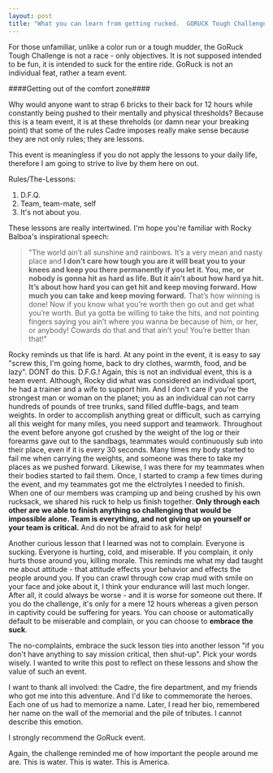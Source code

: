 ```yaml
---
layout: post
title: "What you can learn from getting rucked.  GORUCK Tough Challenge 9/11 Shanksville, PA"
---
```


For those unfamiliar, unlike a color run or a tough mudder, the GoRuck Tough Challenge is not a race - only objectives.  It is not supposed intended to be fun, it is intended to suck for the entire ride.  GoRuck is not an individual feat, rather a team event.  

####Getting out of the comfort zone####

Why would anyone want to strap 6 bricks to their back for 12 hours while constantly being pushed to their mentally and physical thresholds?  Because this is a team event, it is at these threholds (or damn near your breaking point) that some of the rules Cadre imposes really make sense because they are not only rules; they are lessons.

This event is meaningless if you do not apply the lessons to your daily life, therefore I am going to strive to live by them here on out.

Rules/The-Lessons:

1. D.F.Q.
2. Team, team-mate, self
3. It's not about you.

These lessons are really intertwined.  I'm hope you're familiar with Rocky Balboa's inspirational speech:

>"The world ain’t all sunshine and rainbows. It’s a very mean and nasty place and **I don’t care how tough you are it will beat you to your knees and keep you there permanently if you let it. You, me, or nobody is gonna hit as hard as life. But it ain’t about how hard ya hit. It’s about how hard you can get hit and keep moving forward. How much you can take and keep moving forward.** That’s how winning is done! Now if you know what you’re worth then go out and get what you’re worth. But ya gotta be willing to take the hits, and not pointing fingers saying you ain’t where you wanna be because of him, or her, or anybody! Cowards do that and that ain’t you! You’re better than that!"

Rocky reminds us that life is hard.  At any point in the event, it is easy to say "screw this, I'm going home, back to dry clothes, warmth, food, and be lazy".  DONT do this. D.F.G.!  Again, this is not an individual event, this is a team event.  Although, Rocky did what was considered an individual sport, he had a trainer and a wife to support him.  And I don't care if you're the strongest man or woman on the planet; you as an individual can not carry hundreds of pounds of tree trunks, sand filled duffle-bags, and team weights.  In order to accomplish anything great or difficult, such as carrying all this weight for many miles, you need support and teamwork.  Throughout the event before anyone got crushed by the weight of the log or their forearms gave out to the sandbags, teammates would continuously sub into their place, even if it is every 30 seconds.  Many times my body started to fail me when carrying the weights, and someone was there to take my places as we pushed forward.  Likewise, I was there for my teammates when their bodies started to fail them.  Once, I started to cramp a few times during the event, and my teammates got me the elctrolytes I needed to finish.  When one of our members was cramping up and being crushed by his own rucksack, we shared his ruck to help us finish together.  **Only through each other are we able to finish anything so challenging that would be impossible alone.  Team is everything, and not giving up on yourself or your team is critical.** And do not be afraid to ask for help!

Another curious lesson that I learned was not to complain.  Everyone is sucking.  Everyone is hurting, cold, and miserable.  If you complain, it only hurts those around you, killing morale.  This reminds me what my dad taught me about attitude - that attitude effects your behavior and effects the people around you.  If you can crawl through cow crap mud with smile on your face and joke about it, I think your endurance will last much longer.  After all, it could always be worse - and it is worse for someone out there.  If you do the challenge, it's only for a mere 12 hours whereas a given person in captivity could be suffering for years.  You can choose or automatically default to be miserable and complain, or you can choose to **embrace the suck**.

The no-complaints, embrace the suck lesson ties into another lesson "if you don't have anything to say mission critical, then shut-up". Pick your words wisely.  I wanted to write this post to reflect on these lessons and show the value of such an event.

I want to thank all involved: the Cadre, the fire department, and my friends who got me into this adventure.  And I'd like to commemorate the heroes.  Each one of us had to memorize a name.  Later, I read her bio, remembered her name on the wall of the memorial and the pile of tributes.  I cannot describe this emotion.

I strongly recommend the GoRuck event.  

Again, the challenge reminded me of how important the people around me are.  This is water.  This is water.  This is America.
